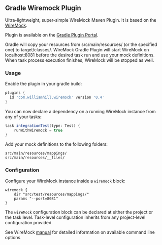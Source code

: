 ## Gradle Wiremock Plugin ##

Ultra-lightweight, super-simple WireMock Maven Plugin. It is based on the [WireMock](http://wiremock.org/docs/running-standalone/).

Plugin is available on the [Gradle Plugin Portal](https://plugins.gradle.org/plugin/com.williamhill.wiremock).


Gradle will copy your resources from src/main/resources/ (or the specified one) to target/classes/. WireMock Gradle Plugin will start WireMock on localhost:8081 before the desired task run and use your mock definitions. When task process execution finishes, WireMock will be stopped as well.

### Usage ###

Enable the plugin in your gradle build:

```groovy
plugins {
  id 'com.williamhill.wiremock' version '0.4'
}
```

You can now declare a dependency on a running WireMock instance from any of your tasks:

```groovy
task integrationTest(type: Test) {
    runWithWiremock = true
}
```

Add your mock definitions to the following folders:
```
src/main/resources/mappings/
src/main/resources/__files/
```

### Configuration ###

Configure your WireMock instance inside a ```wiremock``` block:

```
wiremock {
    dir "src/test/resources/mappings/"
    params "--port=8081"
}
```

The `wireMock` configuration block can be declared at either the project or the task level. Task-level configuration inherits from any project-level configuration provided.

See WireMock [manual](http://wiremock.org/docs/running-standalone/) for detailed information on available command line options.